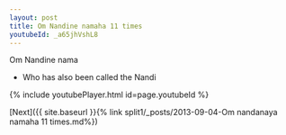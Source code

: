 ```yaml
---
layout: post
title: Om Nandine namaha 11 times
youtubeId: _a65jhVshL8
---
```

 
 
Om Nandine nama 
 
 -  Who has also been called the Nandi 
 
  
 
  
 
 
 
 
 
 


{% include youtubePlayer.html id=page.youtubeId %}
 
[Next]({{ site.baseurl }}{% link  split1/_posts/2013-09-04-Om nandanaya namaha 11 times.md%})
 
